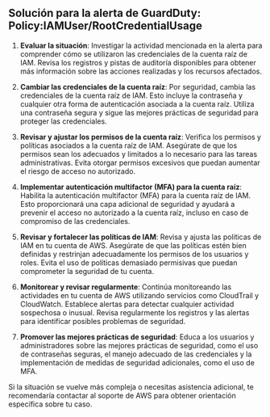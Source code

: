 ## Solución para la alerta de GuardDuty: Policy:IAMUser/RootCredentialUsage

1. **Evaluar la situación**: Investigar la actividad mencionada en la alerta para comprender cómo se utilizaron las credenciales de la cuenta raíz de IAM. Revisa los registros y pistas de auditoría disponibles para obtener más información sobre las acciones realizadas y los recursos afectados.

2. **Cambiar las credenciales de la cuenta raíz**: Por seguridad, cambia las credenciales de la cuenta raíz de IAM. Esto incluye la contraseña y cualquier otra forma de autenticación asociada a la cuenta raíz. Utiliza una contraseña segura y sigue las mejores prácticas de seguridad para proteger las credenciales.

3. **Revisar y ajustar los permisos de la cuenta raíz**: Verifica los permisos y políticas asociados a la cuenta raíz de IAM. Asegúrate de que los permisos sean los adecuados y limitados a lo necesario para las tareas administrativas. Evita otorgar permisos excesivos que puedan aumentar el riesgo de acceso no autorizado.

4. **Implementar autenticación multifactor (MFA) para la cuenta raíz**: Habilita la autenticación multifactor (MFA) para la cuenta raíz de IAM. Esto proporcionará una capa adicional de seguridad y ayudará a prevenir el acceso no autorizado a la cuenta raíz, incluso en caso de compromiso de las credenciales.

5. **Revisar y fortalecer las políticas de IAM**: Revisa y ajusta las políticas de IAM en tu cuenta de AWS. Asegúrate de que las políticas estén bien definidas y restrinjan adecuadamente los permisos de los usuarios y roles. Evita el uso de políticas demasiado permisivas que puedan comprometer la seguridad de tu cuenta.

6. **Monitorear y revisar regularmente**: Continúa monitoreando las actividades en tu cuenta de AWS utilizando servicios como CloudTrail y CloudWatch. Establece alertas para detectar cualquier actividad sospechosa o inusual. Revisa regularmente los registros y las alertas para identificar posibles problemas de seguridad.

7. **Promover las mejores prácticas de seguridad**: Educa a los usuarios y administradores sobre las mejores prácticas de seguridad, como el uso de contraseñas seguras, el manejo adecuado de las credenciales y la implementación de medidas de seguridad adicionales, como el uso de MFA.

Si la situación se vuelve más compleja o necesitas asistencia adicional, te recomendaría contactar al soporte de AWS para obtener orientación específica sobre tu caso.
